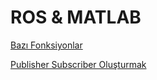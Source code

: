 # ROS & MATLAB

[Bazı Fonksiyonlar](ROS_MATLAB/Bazi_Fonksiyonlar.md)

[Publisher Subscriber Oluşturmak](ROS_MATLAB/Publisher_Subscriber_Olusturmak.md)